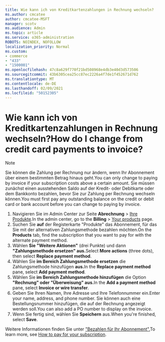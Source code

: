 ```yaml
---
title: Wie kann ich von Kreditkartenzahlungen in Rechnung wechseln?
ms.author: cmcatee
author: cmcatee-MSFT
manager: scotv
ms.audience: Admin
ms.topic: article
ms.service: o365-administration
ROBOTS: NOINDEX, NOFOLLOW
localization_priority: Normal
ms.custom:
- commerce
- "433"
- "1500001"
ms.openlocfilehash: 47c8a629f770f21bd508968e4db3e40d3d573506
ms.sourcegitcommit: 43b6305cea25cc87ec2226a4f7de1f452671d762
ms.translationtype: MT
ms.contentlocale: de-DE
ms.lasthandoff: 02/09/2021
ms.locfileid: "50152305"
---
```

# <a name="how-do-i-change-from-credit-card-payments-to-invoice"></a><span data-ttu-id="730d7-102">Wie kann ich von Kreditkartenzahlungen in Rechnung wechseln?</span><span class="sxs-lookup"><span data-stu-id="730d7-102">How do I change from credit card payments to invoice?</span></span>

> [!NOTE]
> <span data-ttu-id="730d7-103">Sie können die Zahlung per Rechnung nur ändern, wenn Ihr Abonnement über einem bestimmten Betrag hinaus geht.</span><span class="sxs-lookup"><span data-stu-id="730d7-103">You can only change to paying by invoice if your subscription costs above a certain amount.</span></span> <span data-ttu-id="730d7-104">Sie müssen zunächst einen ausstehenden Saldo auf der Kredit- oder Debitkarte oder dem Bankkonto bezahlen, bevor Sie zur Zahlung per Rechnung wechseln können.</span><span class="sxs-lookup"><span data-stu-id="730d7-104">You must first pay any outstanding balance on the credit or debit card or bank account before you can change to paying by invoice.</span></span>

1. <span data-ttu-id="730d7-105">Navigieren Sie im Admin Center zur Seite **Abrechnung** > [Ihre Produkte](https://go.microsoft.com/fwlink/p/?linkid=842054).</span><span class="sxs-lookup"><span data-stu-id="730d7-105">In the admin center, go to the **Billing** > [Your products](https://go.microsoft.com/fwlink/p/?linkid=842054) page.</span></span>
2. <span data-ttu-id="730d7-106">Suchen Sie **auf** der Registerkarte "Produkte" das Abonnement, für das Sie mit der alternativen Zahlungsmethode bezahlen möchten.</span><span class="sxs-lookup"><span data-stu-id="730d7-106">On the **Products** tab, find the subscription that you want to pay for with the alternate payment method.</span></span>
3. <span data-ttu-id="730d7-107">Wählen **Sie "Weitere Aktionen"** (drei Punkte) und dann **"Zahlungsmethode ersetzen" aus.**</span><span class="sxs-lookup"><span data-stu-id="730d7-107">Select **More actions** (three dots), then select **Replace payment method**.</span></span>
4. <span data-ttu-id="730d7-108">Wählen Sie **im Bereich Zahlungsmethode ersetzen** die Zahlungsmethode hinzufügen **aus.**</span><span class="sxs-lookup"><span data-stu-id="730d7-108">In the **Replace payment method** pane, select **Add payment method**.</span></span>
5. <span data-ttu-id="730d7-109">Wählen Sie **im Bereich Zahlungsmethode hinzufügen** die Option **"Rechnung" oder "Überweisung" aus.**</span><span class="sxs-lookup"><span data-stu-id="730d7-109">In the **Add a payment method** pane, select **Invoice or wire transfer**.</span></span>
6. <span data-ttu-id="730d7-110">Geben Sie Ihren Namen, Ihre Adresse und Ihre Telefonnummer ein.</span><span class="sxs-lookup"><span data-stu-id="730d7-110">Enter your name, address, and phone number.</span></span> <span data-ttu-id="730d7-111">Sie können auch eine Bestellungsnummer hinzufügen, die auf der Rechnung angezeigt werden soll.</span><span class="sxs-lookup"><span data-stu-id="730d7-111">You can also add a PO number to display on the invoice.</span></span>
7. <span data-ttu-id="730d7-112">Wenn Sie fertig sind, wählen Sie **Speichern** aus.</span><span class="sxs-lookup"><span data-stu-id="730d7-112">When you're finished, select **Save**.</span></span>

<span data-ttu-id="730d7-113">Weitere Informationen finden Sie unter ["Bezahlen für Ihr Abonnement".](https://docs.microsoft.com/microsoft-365/commerce/billing-and-payments/pay-for-your-subscription)</span><span class="sxs-lookup"><span data-stu-id="730d7-113">To learn more, see [How to pay for your subscription](https://docs.microsoft.com/microsoft-365/commerce/billing-and-payments/pay-for-your-subscription).</span></span>